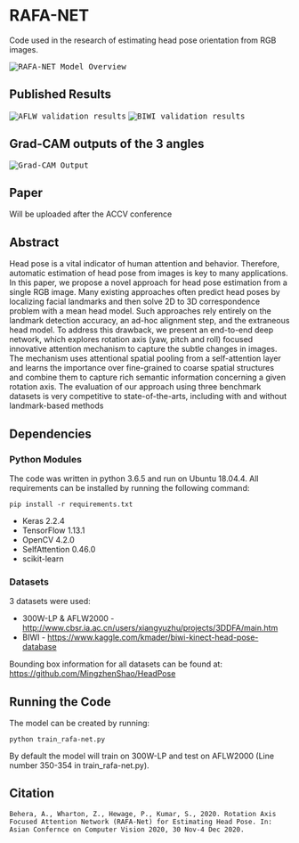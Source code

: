 # RAFA-NET
Code used in the research of estimating head pose orientation from RGB images.

<kbd>![RAFA-NET Model Overview](https://github.com/ZWharton15/RAFA-NET-1/blob/master/doc/RAFA_model_overview.png?raw=true)</kbd>

## Published Results
<kbd>![AFLW validation results](https://github.com/ZWharton15/RAFA-NET-1/blob/master/doc/Table1.JPG?raw=true)</kbd>
<kbd>![BIWI validation results](https://github.com/ZWharton15/RAFA-NET-1/blob/master/doc/Table2.JPG?raw=true)</kbd>

## Grad-CAM outputs of the 3 angles
<kbd>![Grad-CAM Output](https://github.com/ZWharton15/RAFA-NET-1/blob/master/doc/Grad-CAM.png?raw=true)</kbd>

## Paper
Will be uploaded after the ACCV conference

## Abstract
Head pose is a vital indicator of human attention and behavior. Therefore, automatic estimation of head pose from images is key to many applications. In this paper, we propose a novel approach for head pose estimation from a single RGB image. Many existing approaches often predict head poses by localizing facial landmarks and then solve 2D to 3D correspondence problem with a mean head model. Such approaches rely entirely on the landmark detection accuracy, an ad-hoc alignment step, and the extraneous head model. To address this drawback, we present an end-to-end deep network, which explores rotation axis (yaw, pitch and roll) focused innovative attention mechanism to capture the subtle changes in images. The mechanism uses attentional spatial pooling from a self-attention layer and learns the importance over fine-grained to coarse spatial structures and combine them to capture rich semantic information concerning a given rotation axis. The evaluation of our approach using three benchmark datasets is very competitive to state-of-the-arts, including with and without landmark-based methods

## Dependencies
### Python Modules
The code was written in python 3.6.5 and run on Ubuntu 18.04.4. All requirements can be installed by running the following command:
```
pip install -r requirements.txt
```
* Keras 2.2.4
* TensorFlow 1.13.1
* OpenCV 4.2.0
* SelfAttention 0.46.0
* scikit-learn

### Datasets
3 datasets were used:
* 300W-LP & AFLW2000 - http://www.cbsr.ia.ac.cn/users/xiangyuzhu/projects/3DDFA/main.htm
* BIWI - https://www.kaggle.com/kmader/biwi-kinect-head-pose-database

Bounding box information for all datasets can be found at: https://github.com/MingzhenShao/HeadPose

## Running the Code
The model can be created by running:
```
python train_rafa-net.py
```
By default the model will train on 300W-LP and test on AFLW2000 (Line number 350-354 in train_rafa-net.py).

## Citation
```
Behera, A., Wharton, Z., Hewage, P., Kumar, S., 2020. Rotation Axis Focused Attention Network (RAFA-Net) for Estimating Head Pose. In: Asian Confernce on Computer Vision 2020, 30 Nov-4 Dec 2020.
```
